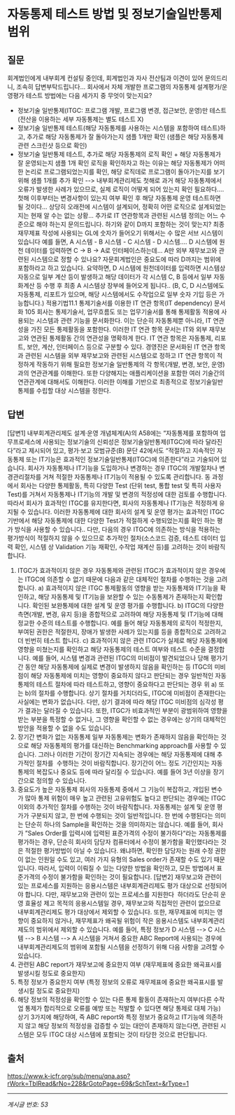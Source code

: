 # 자동통제 테스트 방법 및 정보기술일반통제 범위

## 질문
회계법인에게 내부회계 컨설팅 중인데, 회계법인과 자사 전산팀과 이견이 있어 문의드리니, 조속히 답변부탁드립니다...
회사에서 자체 개발한 프로그램의 자동통제 설계평가/운영평가 테스트 방법에는 다음 세가지 중 무엇이 맞는지요?
- 정보기술 일반통제(ITGC: 프로그램 개발, 프로그램 변경, 접근보안, 운영)만 테스트 (전산을 이용하는 세부 자동통제는 별도 테스트 X)
- 정보기술 일반통제 테스트(해당 자동통제를 사용하는 시스템을 포함하여 테스트)하고,
추가로 해당 자동통제가 잘 돌아가는지 샘플 1개만 확인 (샘플은 해당 자동통제 관련 스크린샷 등으로 확인)
- 정보기술 일반통제 테스트, 추가로 해당 자동통제의 로직 확인 + 해당 자동통제가 잘 운영되는지 샘플 1개 확인
로직을 확인하자고 하는 이유는 해당 자동통제가 어떠한 논리로 프로그램되었는지를 확인,
해당 로직데로 프로그램이 돌아가는지를 보기 위해 샘플 1개를 추가 확인
--> 내부회계관리제도 첫해로 과거 해당 자동통제에서 오류가 발생한 사례가 있으므로, 실제 로직이 어떻게 되어 있는지 확인 필요하다....
첫해 이후부터는 변경사항이 있는지 여부 확인 후 해당 자동통제 운영 테스트하면 될 것이다...
상당히 오래전에 시스템이 설계되어, 정확히 어떤 로직으로 설계되었는지는 현재 알 수는 없는 상황...
추가로 IT 연관항목과 관련된 시스템 정의는 어느 수준으로 해야 하는지 문의드립니다.
하기와 같이 D까지 포함하는 것이 맞는지?
최종 재무제표 작성에 사용되는 GL에 숫자가 들어오기 위해서는 수 많은 서브 시스템이 있습니다 예를 들면, A 시스템 - B 시스템 - C 시스템 - D 시스템.... D 시스템에 원천 데이터를 입력하면 C -> B -> A로 인터페이스하는데... A만 외부 재무보고와 관련된 시스템으로 정할 수 있나요? 자문회계법인은 중요도에 따라 D까지는 범위에 포함하라고 하고 있습니다. 요약하면, D 시스템에 원천데이터를 입력하면 시스템상 자동으로 일부 계산 등이 발생하고 해당 데이터가 각 시스템 C, B 등에서 일부 자동화계산 등 수행 후 최종 A 시스템상 장부에 들어오게 됩니다..
(B, C, D 시스템에도 자동통제, 리포트가 있으며, 해당 시스템에서도 수작업으로 일부 숫자 기입 등은 가능합니다.)
적용기법11.1	통제기술서를 이용한 IT 연관 항목(IT dependency) 문서화
105	회사는 통제기술서, 업무흐름도 또는 업무기술서를 통해 통제활동 적용에 사용되는 시스템과 관련 기능을 문서화한다. 이는 단순히 자동통제뿐 아니라, IT 연관성을 가진 모든 통제활동을 포함한다. 이러한 IT 연관 항목 문서는 IT와 외부 재무보고와 연관된 통제활동 간의 연관성을 명확하게 한다. IT 연관 항목은 자동통제, 리포트, 보안, 계산, 인터페이스 등으로 구분할 수 있다. 경영진은 문서화된 IT 연관 항목과 관련된 시스템을 외부 재무보고와 관련된 시스템으로 정하고 IT 연관 항목이 적정하게 작동하기 위해 필요한 정보기술 일반통제의 각 항목(개발, 변경, 보안, 운영)과의 연관관계를 이해한다. 또한 다양해지는 애플리케이션을 포함한 여러 기술간의 연관관계에 대해서도 이해한다. 이러한 이해를 기반으로 최종적으로 정보기술일반통제를 수립할 대상 시스템을 정한다.

## 답변
[답변1]
내부회계관리제도 설계·운영 개념체계(A)의 A58에는 “자동통제를 포함하여 업무프로세스에 사용되는 정보기술의 신뢰성은 정보기술일반통제(ITGC)에 따라 달라진다”라고 제시되어 있고, 평가·보고 모범규준(B) 문단 42에서도 “적절하고 지속적인 자동통제 또는 IT기능은 효과적인 정보기술일반통제(ITGC)에 의존한다”라고 기술되어 있습니다. 회사가 자동통제나 IT기능을 도입하거나 변경하는 경우 ITGC의 개발절차나 변경관리절차를 거쳐 적절한 자동통제나 IT기능이 적용될 수 있도록 관리합니다. 동 과정에서 회사는 다양한 통제활동, 특히 다양한 Test (단위 test, 통합 test 및 특히 사용자 Test)를 거쳐서 자동통제나 IT기능의 개발 및 변경의 적정성에 대한 검토를 수행합니다. 따라서 회사가 효과적인 ITGC를 유지한다면, 회사의 자동통제나 IT기능은 적정하게 유지될 수 있습니다.
이러한 자동통제에 대한 회사의 설계 및 운영 평가는 효과적인 ITGC 기반에서 해당 자동통제에 대한 다양한 Test가 적절하게 수행되었는지를 확인 하는 평가 방식을 사용할 수 있습니다..
다만, 다음의 경우 ITGC에 의존하는 방식을 적용하는 평가방식이 적절하지 않을 수 있으므로 추가적인 절차(소스코드 검증, 테스트 데이터 입력 확인, 시스템 상 Validation 기능 재확인, 수작업 재계산 등)를 고려하는 것이 바람직합니다.
1. ITGC가 효과적이지 않은 경우
자동통제와 관련된 ITGC가 효과적이지 않은 경우에는 ITGC에 의존할 수 없기 때문에 다음과 같은 대체적인 절차를 수행하는 것을 고려합니다.
a) 효과적이지 않은 ITGC 통제활동의 영향을 받는 자동통제와 IT기능을 확인하고, 해당 자동통제 및 IT기능을 보완할 수 있는 수동통제가 존재하는지 확인합니다. 확인된 보완통제에 대한 설계 및 운영 평가를 수행합니다.
b) ITGC의 다양한 측면(개발, 변경, 유지 등)을 종합적으로 고려하여 해당 자동통제 및 IT기능에 대해 정교한 수준의 테스트를 수행합니다. 예를 들어 해당 자동통제의 로직이 적정한지, 부여된 권한은 적절한지, 장애가 발생한 사례가 있는지를 등을 종합적으로 고려하고 더 빈번히 테스트 합니다.
c) 효과적이지 않은 관련 ITGC가 실제로 해당 자동통제에 영향을 미쳤는지를 확인하고 해당 자동통제의 테스트 여부와 테스트 수준을 결정합니다. 예를 들어, 시스템 변경과 관련된 ITGC의 미비점이 발견되었으나 당해 평가기간 동안 해당 자동통제에 실제로 변경이 발생하지 않음을 확인하는 등 ITGC의 미비점이 해당 자동통제에 미치는 영향이 중요하지 않다고 판단되는 경우 일반적인 자동통제의 테스트 절차에 따라 테스트하고, 영향이 중요하다고 판단되는 경우 위 a) 또는 b)의 절차를 수행합니다.
상기 절차를 거치더라도, ITGC에 미비점이 존재한다는 사실에는 변화가 없습니다. 다만, 상기 결과에 따라 해당 ITGC 미비점의 심각성 평가 결과는 달라질 수 있습니다. 또한, ITGC가 비효과적인 부분이 광범위하여 영향을 받는 부분을 특정할 수 없거나, 그 영향을 확인할 수 없는 경우에는 상기의 대체적인 방안을 적용할 수 없을 수도 있습니다.
2. 장기간 변화가 없는 자동통제
일부 자동통제는 변화가 존재하지 않음을 확인하는 것으로 해당 자동통제의 평가를 대신하는 Benchmarking approach를 사용할 수 있습니다. 그러나 이러한 기간이 장기간 지속되는 경우에는 해당 자동통제에 대해 추가적인 절차를  수행하는 것이 바람직합니다. 장기간이 어느 정도 기간인지는 자동통제의 복잡도나 중요도 등에 따라 달리질 수 있습니다. 예를 들어 3년 이상을 장기간으로 정의할 수 있습니다.
3. 중요도가 높은 자동통제
회사의 자동통제 중에서 그 기능이 복잡하고, 개입된 변수가 많아 통제 위험이 매우 높고 관련된 고유위험도 높다고 판단되는 경우에는 ITGC 이외의 추가적인 절차를 수행하는 것이 바람직합니다.
자동통제는 설계 및 운영 평가가 구분되지 않고, 한 번에 수행되는 것이 일반적입니다. 한 번에 수행된다는 의미는 단순히 하나의 Sample을 확인하는 것을 의미하지는 않습니다. 예를 들어, 회사가 ”Sales Order를 입력시에 입력된 표준가격의 수정이 불가하다“라는 자동통제를 평가하는 경우, 단순히 회사의 담당자 컴퓨터에서 수정이 불가함을 확인했다라는 것은 적절한 평가방법이 아닐 수 있습니다. 왜냐하면, 확인한 담당자는 원래 수정 권한이 없는 인원일 수도 있고, 여러 가지 유형의 Sales order가 존재할 수도 있기 때문입니다. 따라서, 입력이 이뤄질 수 있는 다양한 방법을 확인하고, 모든 방법에서 표준가격의 수정이 불가함을 확인하는 것이 필요합니다.
[답변2]
재무보고와 관련이 있는 프로세스를 지원하는 응용시스템은 내부회계관리제도 평가 대상으로 선정되어야 합니다. 다만, 재무보고와 관련이 있는 프로세스를 지원한다  하더라도 단순히 운영 효율성 제고 목적의 응용시스템일 경우, 재무보고와 직접적인 관련이 없으므로 내부회계관리제도 평가 대상에서 제외할 수 있습니다. 또한, 재무제표에 미치는 영향이 중요하지 않거나, 재무제표가 왜곡될 위험이 작은 응용시스템도 내부회계관리제도의 범위에서 제외할 수 있습니다. 예를 들어, 특정 정보가 D 시스템 --> C 시스템 --> B 시스템 --> A 시스템을 거쳐서 중요한 ABC Report에 사용되는 경우에 내부회계관리제도의 범위에 포함될 시스템을 선정하기 위해 다음 사항을 고려할 수 있습니다.
1. 관련된 ABC report가 재무보고에 중요한지 여부 (재무제표에 중요한 왜곡표시를 발생시킬 정도로 중요한지)
2. 특정 정보가 중요한지 여부 (특정 정보의 오류로 재무제표에 중요한 왜곡표시를 발생시킬 정도로 중요한지)
3. 해당 정보의 적정성을 확인할 수 있는 다른 통제 활동이 존재하는지 여부(다른 수작업 통제가 합리적으로 오류를 예방 또는 적발할 수 있다면 해당 통제로 대체 가능)
상기 3가지에 해당하여, 즉 ABC report와 특정 정보가 중요하고 IT기능에 의존하지 않고 해당 정보의 적정성을 검증할 수 있는 대안이 존재하지 않는다면, 관련된 시스템은 모두 ITGC 대상 시스템에 포함되는 것이 타당한 것으로 판단됩니다.

## 출처
https://www.k-icfr.org/sub/menu/qna.asp?rWork=TblRead&rNo=228&rGotoPage=69&rSchText=&rType=1

---
*게시글 번호: 53*
